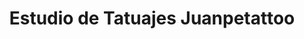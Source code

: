 ---
title: "Estudio de Tatuajes Juanpetattoo"
url: /grinon/estudio-de-tatuajes-juanpetattoo/
shop: tatuaje
---